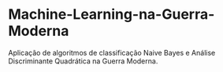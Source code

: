 # Machine-Learning-na-Guerra-Moderna
Aplicação de algoritmos de classificação Naive Bayes e Análise Discriminante Quadrática na Guerra Moderna.
